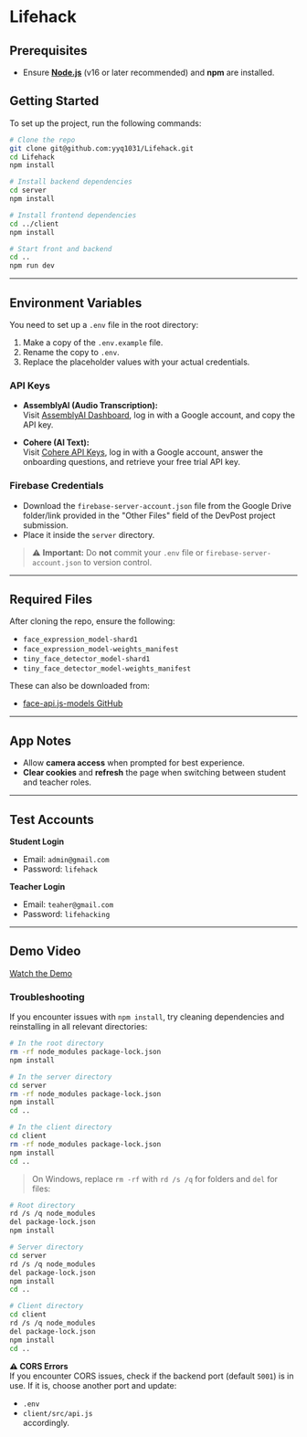 # Lifehack

## Prerequisites
- Ensure **[Node.js](https://nodejs.org/)** (v16 or later recommended) and **npm** are installed.

## Getting Started
To set up the project, run the following commands:
```bash
# Clone the repo
git clone git@github.com:yyq1031/Lifehack.git
cd Lifehack
npm install

# Install backend dependencies
cd server
npm install

# Install frontend dependencies
cd ../client
npm install

# Start front and backend
cd ..
npm run dev
```
---

## Environment Variables
You need to set up a `.env` file in the root directory:

1. Make a copy of the `.env.example` file.
2. Rename the copy to `.env`.
3. Replace the placeholder values with your actual credentials.

### API Keys
- **AssemblyAI (Audio Transcription):**  
  Visit [AssemblyAI Dashboard](https://www.assemblyai.com/dashboard/overview), log in with a Google account, and copy the API key.

- **Cohere (AI Text):**  
  Visit [Cohere API Keys](https://dashboard.cohere.com/api-keys), log in with a Google account, answer the onboarding questions, and retrieve your free trial API key.

### Firebase Credentials
- Download the `firebase-server-account.json` file from the Google Drive folder/link provided in the "Other Files" field of the DevPost project submission.
- Place it inside the `server` directory.

> ⚠️ **Important:** Do **not** commit your `.env` file or `firebase-server-account.json` to version control.

---
## Required Files
After cloning the repo, ensure the following:

  - `face_expression_model-shard1`
  - `face_expression_model-weights_manifest`
  - `tiny_face_detector_model-shard1`
  - `tiny_face_detector_model-weights_manifest`

These can also be downloaded from:  
 - [face-api.js-models GitHub](https://github.com/justadudewhohacks/face-api.js-models)

---

## App Notes

- Allow **camera access** when prompted for best experience.
- **Clear cookies** and **refresh** the page when switching between student and teacher roles.

---

## Test Accounts

**Student Login**  
- Email: `admin@gmail.com`  
- Password: `lifehack`

**Teacher Login**  
- Email: `teaher@gmail.com`  
- Password: `lifehacking`

---

## Demo Video

[Watch the Demo](https://www.youtube.com/watch?v=7s5WBDwzroc)

### Troubleshooting
If you encounter issues with `npm install`, try cleaning dependencies and reinstalling in all relevant directories:

```bash
# In the root directory
rm -rf node_modules package-lock.json
npm install

# In the server directory
cd server
rm -rf node_modules package-lock.json
npm install
cd ..

# In the client directory
cd client
rm -rf node_modules package-lock.json
npm install
cd ..
```

> On Windows, replace `rm -rf` with `rd /s /q` for folders and `del` for files:

```bash
# Root directory
rd /s /q node_modules
del package-lock.json
npm install

# Server directory
cd server
rd /s /q node_modules
del package-lock.json
npm install
cd ..

# Client directory
cd client
rd /s /q node_modules
del package-lock.json
npm install
cd ..
```

**⚠️ CORS Errors**  
If you encounter CORS issues, check if the backend port (default `5001`) is in use. If it is, choose another port and update:
- `.env`
- `client/src/api.js`  
accordingly.
